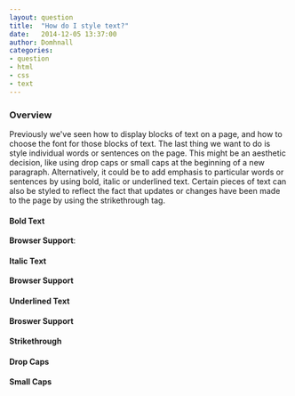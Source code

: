 ```yaml
---
layout: question
title:  "How do I style text?"
date:   2014-12-05 13:37:00
author: Domhnall
categories:
- question
- html
- css
- text
---
```


### Overview

Previously we've seen how to display blocks of text on a page, and how to choose the font for those blocks of text. The last thing we want to do is style individual words or sentences on the page. This might be an aesthetic decision, like using drop caps or small caps at the beginning of a new paragraph. Alternatively, it could be to add emphasis to particular words or sentences by using bold, italic or underlined text. Certain pieces of text can also be styled to reflect the fact that updates or changes have been made to the page by using the strikethrough tag.

#### Bold Text

**Browser Support**:

#### Italic Text

**Browser Support**


#### Underlined Text
**Broswer Support**

#### Strikethrough

#### Drop Caps

#### Small Caps


